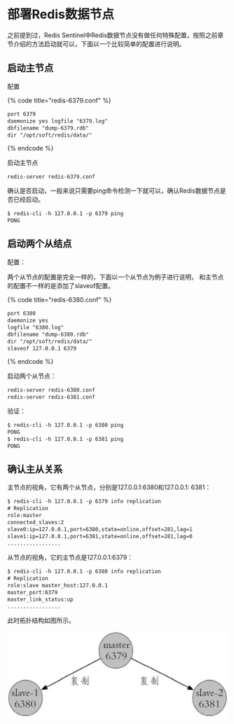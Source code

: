 # 部署Redis数据节点

之前提到过，Redis Sentinel中Redis数据节点没有做任何特殊配置，按照之前章节介绍的方法启动就可以，下面以一个比较简单的配置进行说明。

## 启动主节点

配置

{% code title="redis-6379.conf" %}
```text
port 6379
daemonize yes logfile "6379.log"
dbfilename "dump-6379.rdb"
dir "/opt/soft/redis/data/"
```
{% endcode %}

启动主节点

```text
redis-server redis-6379.conf
```

确认是否启动，一般来说只需要ping命令检测一下就可以，确认Redis数据节点是否已经启动。

```text
$ redis-cli -h 127.0.0.1 -p 6379 ping
PONG
```

## 启动两个从结点

配置：

两个从节点的配置是完全一样的，下面以一个从节点为例子进行说明， 和主节点的配置不一样的是添加了slaveof配置。

{% code title="redis-6380.conf" %}
```text
port 6380
daemonize yes
logfile "6380.log"
dbfilename "dump-6380.rdb"
dir "/opt/soft/redis/data/"
slaveof 127.0.0.1 6379
```
{% endcode %}

启动两个从节点：

```text
redis-server redis-6380.conf
redis-server redis-6381.conf
```

验证：

```text
$ redis-cli -h 127.0.0.1 -p 6380 ping
PONG
$ redis-cli -h 127.0.0.1 -p 6381 ping
PONG
```

## 确认主从关系

主节点的视角，它有两个从节点，分别是127.0.0.1:6380和127.0.0.1: 6381：

```text
$ redis-cli -h 127.0.0.1 -p 6379 info replication
# Replication
role:master
connected_slaves:2
slave0:ip=127.0.0.1,port=6380,state=online,offset=281,lag=1
slave1:ip=127.0.0.1,port=6381,state=online,offset=281,lag=0
.................
```

从节点的视角，它的主节点是127.0.0.1:6379：

```text
$ redis-cli -h 127.0.0.1 -p 6380 info replication
# Replication
role:slave master_host:127.0.0.1
master_port:6379
master_link_status:up
.................
```

此时拓扑结构如图所示。

![](../../.gitbook/assets/image%20%28127%29.png)

